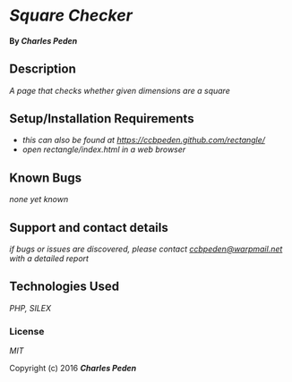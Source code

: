 # _Square Checker_

#### By _**Charles Peden**_

## Description

_A page that checks whether given dimensions are a square_

## Setup/Installation Requirements

* _this can also be found at https://ccbpeden.github.com/rectangle/_
* _open rectangle/index.html in a web browser_

## Known Bugs

_none yet known_

## Support and contact details

_if bugs or issues are discovered, please contact ccbpeden@warpmail.net with a detailed report_

## Technologies Used

_PHP, SILEX_

### License

*MIT*

Copyright (c) 2016 **_Charles Peden_**
